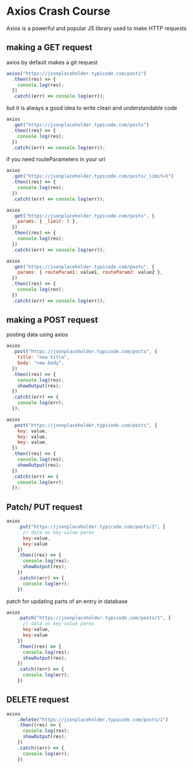 # Axios Crash Course

Axios is a powerful and popular JS library used to make HTTP requests

## making a GET request

axios by default makes a git request

```js
axios("https://jsonplaceholder.typicode.com/posts")
  .then((res) => {
    console.log(res);
  })
  .catch((err) => console.log(err));
```

but it is always a good idea to write clean and understandable code

```js
axios
  .get("https://jsonplaceholder.typicode.com/posts")
  .then((res) => {
    console.log(res);
  })
  .catch((err) => console.log(err));
```

if you need routeParameters in your url

```js
axios
  .get("https://jsonplaceholder.typicode.com/posts/_limit=5")
  .then((res) => {
    console.log(res);
  })
  .catch((err) => console.log(err));
```

```js
axios
  .get("https://jsonplaceholder.typicode.com/posts", {
    params: { _limit: 5 },
  })
  .then((res) => {
    console.log(res);
  })
  .catch((err) => console.log(err));
```

```js
axios
  .get("https://jsonplaceholder.typicode.com/posts", {
    params: { routeParam1: value1, routeParam2: value2 },
  })
  .then((res) => {
    console.log(res);
  })
  .catch((err) => console.log(err));
```

## making a POST request

posting data using axios

```js
axios
  .post("https://jsonplaceholder.typicode.com/posts", {
    title: "new title",
    body: "new body",
  })
  .then((res) => {
    console.log(res);
    showOutput(res);
  })
  .catch((err) => {
    console.log(err);
  });
```

```js
axios
  .post("https://jsonplaceholder.typicode.com/posts", {
    key: value,
    key: value,
    key: value,
  })
  .then((res) => {
    console.log(res);
    showOutput(res);
  })
  .catch((err) => {
    console.log(err);
  });
```

## Patch/ PUT request

````js
axios
    .put("https://jsonplaceholder.typicode.com/posts/1", {
      // data as key-value pares
      key:value,
      key:value
    })
    .then((res) => {
      console.log(res);
      showOutput(res);
    })
    .catch((err) => {
      console.log(err);
    })
````

patch for updating parts of an entry in database

````js
axios
    .patch("https://jsonplaceholder.typicode.com/posts/1", {
      // data as key-value pares
      key:value,
      key:value
    })
    .then((res) => {
      console.log(res);
      showOutput(res);
    })
    .catch((err) => {
      console.log(err);
    })
````
## DELETE request

````js
axios
    .delete("https://jsonplaceholder.typicode.com/posts/1")
    .then((res) => {
      console.log(res);
      showOutput(res);
    })
    .catch((err) => {
      console.log(err);
    })
````